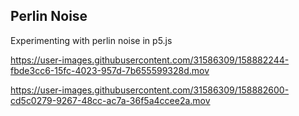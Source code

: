 ## Perlin Noise

Experimenting with perlin noise in p5.js




https://user-images.githubusercontent.com/31586309/158882244-fbde3cc6-15fc-4023-957d-7b655599328d.mov



https://user-images.githubusercontent.com/31586309/158882600-cd5c0279-9267-48cc-ac7a-36f5a4ccee2a.mov

